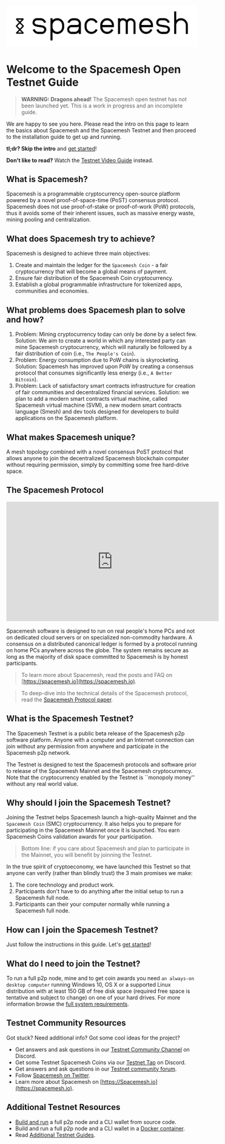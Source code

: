 ![](/images/logo.png)

# Welcome to the Spacemesh Open Testnet Guide

> **WARNING: Dragons ahead!** The Spacemesh open testnet has not been launched yet. This is a work in progress and an incomplete guide.

We are happy to see you here. Please read the intro on this page to learn the basics about Spacemesh and the Spacemesh Testnet and then proceed to the installation guide to get up and running.

**tl;dr? Skip the intro** and [get started](guide/install.md)!

**Don't like to read?** Watch the [Testnet Video Guide](#) instead.

## What is Spacemesh?
Spacemesh is a programmable cryptocurrency open-source platform powered by a novel proof-of-space-time (PoST) consensus protocol. Spacemesh does not use proof-of-stake or proof-of-work (PoW) protocols, thus it avoids some of their inherent issues, such as massive energy waste, mining pooling and centralization.

## What does Spacemesh try to achieve?
Spacemesh  is designed to achieve three main objectives:
1. Create and maintain the ledger for the `Spacemesh Coin` - a fair cryptocurrency that will become a global means of payment.
2. Ensure fair distribution of the Spacemesh Coin cryptocurrency.
3. Establish a global programmable infrastructure for tokenized apps, communities and economies.

## What problems does Spacemesh plan to solve and how?
1. Problem: Mining cryptocurrency today can only be done by a select few. Solution: We aim to create a world in which any interested party can mine Spacemesh cryptocurrency, which will naturally be followed by a fair distribution of coin (i.e., `The People's Coin`).
2. Problem: Energy consumption due to PoW chains is skyrocketing. Solution: Spacemesh has improved upon PoW by creating a consensus protocol that consumes significantly less energy (i.e., `A Better Bitcoin`).
3. Problem: Lack of satisfactory smart contracts infrastructure for creation of fair communities and decentralized financial services. Solution: we plan to add a modern smart contracts virtual machine, called Spacemesh virtual machine (SVM), a new modern smart contracts language (Smesh) and dev tools designed for developers to build applications on the Spacemesh platform.

## What makes Spacemesh unique?
A mesh topology combined with a novel consensus PoST protocol that allows anyone to join the decentralized Spacemesh blockchain computer without requiring permission, simply by committing some free hard-drive space.

## The Spacemesh Protocol
<div width="100%" align="center">
<iframe width="560" height="315" src="https://www.youtube-nocookie.com/embed/videoseries?list=PL5BszCNLCnMP49lAl2OWX3L8GK50ngq0Y" frameborder="0" allow="accelerometer; autoplay; encrypted-media; gyroscope; picture-in-picture" allowfullscreen></iframe>
</div>

Spacemesh software is designed to run on real people's home PCs and not on dedicated cloud servers or on specialized non-commodity hardware. A consensus on a distributed canonical ledger is formed by a protocol running on home PCs anywhere across the globe. The system remains secure as long as the majority of disk space committed to Spacemesh is by honest participants.

> To learn more about Spacemesh, read the posts and FAQ on [https://spacemesh.io](https://spacemesh.io).

> To deep-dive into the technical details of the Spacemesh protocol, read the [Spacemesh Protocol paper](https://spacemesh.io/spacemesh-protocol-v1-0).

## What is the Spacemesh Testnet?
The Spacemesh Testnet is a public beta release of the Spacemesh p2p software platform. Anyone with a computer and an Internet connection can join without any permission from anywhere and participate in the Spacemesh p2p network.

The Testnet is designed to test the Spacemesh protocols and software prior to release of the Spacemesh Mainnet and the Spacemesh cryptocurrency. Note that the cryptocurrency enabled by the Testnet is ``monopoly money'' without any real world value.

## Why should I join the Spacemesh Testnet?
Joining the Testnet helps Spacemesh launch a high-quality Mainnet and the `Spacemesh Coin` (SMC) cryptocurrency. It also helps you to prepare for participating in the Spacemesh Mainnet once it is launched. You earn Spacemesh Coins validation awards for your participation.

> Bottom line: if you care about Spacemesh and plan to participate in the Mainnet, you will benefit by joinning the Testnet.

In the true spirit of cryptoeconomy, we have launched this Testnet so that anyone can verify (rather than blindly trust) the 3 main promises we make:
1. The core technology and product work.
2. Participants don't have to do anything after the initial setup to run a Spacemesh full node.
3. Participants can their your computer normally while running a Spacemesh full node.

## How can I join the Spacemesh Testnet?
Just follow the instructions in this guide. Let's [get started](guide/install.md)!

## What do I need to join the Testnet?
To run a full p2p node, mine and to get coin awards you need `an always-on desktop computer` running Windows 10, OS X or a supported Linux distribution with at least 150 GB of free disk space (required free space is tentative and subject to change) on one of your hard drives. For more information browse the [full system requirements](requirements.md).

## Testnet Community Resources
Got stuck? Need additional info? Got some cool ideas for the project?
- Get answers and ask questions in our [Testnet Community Channel](https://discord.gg/Mf8T4Db) on Discord.
- Get some Testnet Spacemesh Coins via our [Testnet Tap](https://discord.gg/Mf8T4Db) on Discord.
- Get answers and ask questions in our [Testnet community forum](https://discord.gg/ASpy52C).
- Follow [Spacemesh on Twitter](https://twitter.com/teamspacemesh).
- Learn more about Spacemesh on [https://Spacemesh.io](https://spacemesh.io).

## Additional Testnet Resources
- [Build and run](build.md) a full p2p node and a CLI wallet from source code.
- Build and run a full p2p node and a CLI wallet in a [Docker container](docker.md).
- Read [Additional Testnet Guides](all.md).
